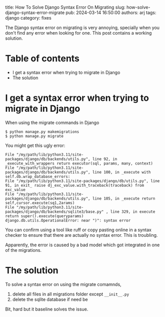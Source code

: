 title: How To Solve Django Syntax Error On Migrating
slug: how-solve-django-syntax-error-migrate
pub: 2024-03-14 16:50:00
authors: arj
tags: django
category: fixes

The Django syntax error on migrating is very annoying, specially when you don't find any error when looking for one. This post contains a working solution.

Table of contents
=================

* I get a syntax error when trying to migrate in Django
* The solution

I get a syntax error when trying to migrate in Django
====

When using the migrate commands in Django

```
$ python manage.py makemigrations
$ python manage.py migrate
```

You might get this ugly error:

```
File "/my/path/lib/python3.11/site-packages/django/db/backends/utils.py", line 92, in _execute_with_wrappers return executor(sql, params, many, context) 
File "/my/path/lib/python3.11/site-packages/django/db/backends/utils.py", line 100, in _execute with self.db.wrap_database_errors: 
File "/my/path/lib/python3.11/site-packages/django/db/utils.py", line 91, in exit_ raise dj_exc_value.with_traceback(traceback) from exc_value 
File "/my/path/lib/python3.11/site-packages/django/db/backends/utils.py", line 105, in _execute return self,cursor.execute(sq1,2arams) 
File "/my/path/lib/python3.11/site-packages/django/db/backends/sqlite3/base.py" , line 329, in execute return super().execute(queryparams) 
django.db.utils.OperationalError: near ")": syntax error 
```

You can confirm using a tool like ruff or copy pasting online in a syntax checker to ensure that there are actually no syntax error. This is troubling.

Apparently, the error is caused by a bad model which got integrated in one of the migrations.

The solution
===

To solve a syntax error on using the migrate comamnds,

1. delete all files in all migrations folder except `__init__.py`
2. delete the sqlite database if need be

Bit, hard but it baseline solves the issue.